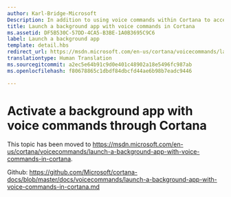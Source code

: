 ```yaml
---
author: Karl-Bridge-Microsoft
Description: In addition to using voice commands within Cortana to access system features, you can also extend Cortana with features and functionality from a background app using voice commands that specify an action or command to execute within the app.
title: Launch a background app with voice commands in Cortana
ms.assetid: DF5B530C-57DD-4CA5-B3BE-1A0B3695C9C6
label: Launch a background app
template: detail.hbs
redirect_url: https://msdn.microsoft.com/en-us/cortana/voicecommands/launch-a-background-app-with-voice-commands-in-cortana
translationtype: Human Translation
ms.sourcegitcommit: a2ec5e64b91c9d0e401c48902a18e5496fc987ab
ms.openlocfilehash: f80678865c1dbdf84dbcfd44ae6b98b7eadc9446

---
```


# Activate a background app with voice commands through Cortana

This topic has been moved to https://msdn.microsoft.com/en-us/cortana/voicecommands/launch-a-background-app-with-voice-commands-in-cortana.

Github: https://github.com/Microsoft/cortana-docs/blob/master/docs/voicecommands/launch-a-background-app-with-voice-commands-in-cortana.md



<!--HONumber=Aug16_HO3-->


